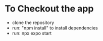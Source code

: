 # To Checkout the app 
- clone the repository
- run: "npm install" to install dependencies 
- run: npx expo start
